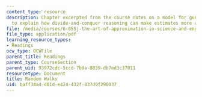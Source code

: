 ```yaml
---
content_type: resource
description: Chapter excerpted from the course notes on a model for guessing in order
  to explain how divide-and-conquer reasoning can make estimates more accurate.
file: /media/courses/6-055j-the-art-of-approximation-in-science-and-engineering-spring-2008/baff34a4d01de424432f837d9f290037_feb13.pdf
file_type: application/pdf
learning_resource_types:
- Readings
ocw_type: OCWFile
parent_title: Readings
parent_type: CourseSection
parent_uid: 93972cdc-5ccd-7b9a-8839-db7ed3c37011
resourcetype: Document
title: Random Walks
uid: baff34a4-d01d-e424-432f-837d9f290037
---
```

